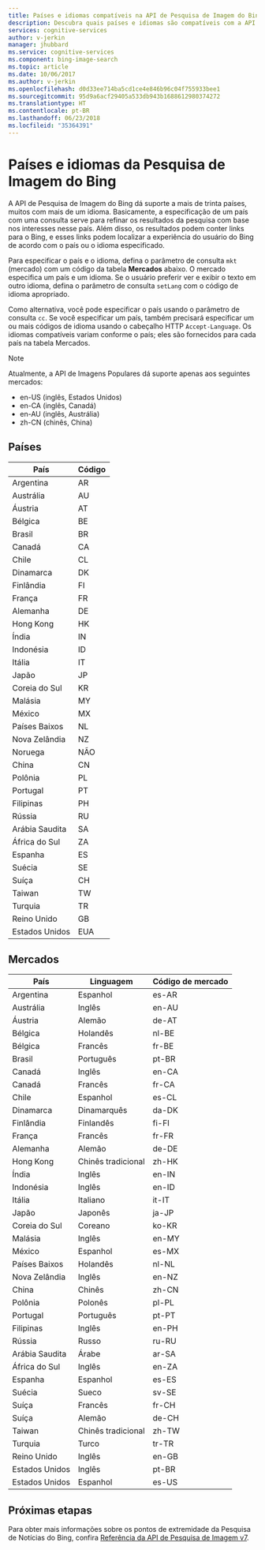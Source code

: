 ```yaml
---
title: Países e idiomas compatíveis na API de Pesquisa de Imagem do Bing no Azure | Microsoft Docs
description: Descubra quais países e idiomas são compatíveis com a API de Pesquisa de Imagem do Bing.
services: cognitive-services
author: v-jerkin
manager: jhubbard
ms.service: cognitive-services
ms.component: bing-image-search
ms.topic: article
ms.date: 10/06/2017
ms.author: v-jerkin
ms.openlocfilehash: d0d33ee714ba5cd1ce4e846b96c04f755933bee1
ms.sourcegitcommit: 95d9a6acf29405a533db943b1688612980374272
ms.translationtype: HT
ms.contentlocale: pt-BR
ms.lasthandoff: 06/23/2018
ms.locfileid: "35364391"
---
```

# <a name="bing-image-search-countries-and-languages"></a>Países e idiomas da Pesquisa de Imagem do Bing

A API de Pesquisa de Imagem do Bing dá suporte a mais de trinta países, muitos com mais de um idioma. Basicamente, a especificação de um país com uma consulta serve para refinar os resultados da pesquisa com base nos interesses nesse país. Além disso, os resultados podem conter links para o Bing, e esses links podem localizar a experiência do usuário do Bing de acordo com o país ou o idioma especificado.

Para especificar o país e o idioma, defina o parâmetro de consulta `mkt` (mercado) com um código da tabela **Mercados** abaixo. O mercado especifica um país e um idioma. Se o usuário preferir ver e exibir o texto em outro idioma, defina o parâmetro de consulta `setLang` com o código de idioma apropriado.

Como alternativa, você pode especificar o país usando o parâmetro de consulta `cc`. Se você especificar um país, também precisará especificar um ou mais códigos de idioma usando o cabeçalho HTTP `Accept-Language`. Os idiomas compatíveis variam conforme o país; eles são fornecidos para cada país na tabela Mercados.

> [!NOTE]
> Atualmente, a API de Imagens Populares dá suporte apenas aos seguintes mercados:
> - en-US (inglês, Estados Unidos) 
> - en-CA (inglês, Canadá) 
> - en-AU (inglês, Austrália) 
> - zh-CN (chinês, China)

## <a name="countries"></a>Países

|País|Código|
|-------|----|
|Argentina|AR|
|Austrália|AU|
|Áustria|AT|
|Bélgica|BE|
|Brasil|BR|
|Canadá|CA|
|Chile|CL|
|Dinamarca|DK|
|Finlândia|FI|
|França|FR|
|Alemanha|DE|
|Hong Kong|HK|
|Índia|IN|
|Indonésia|ID|
|Itália|IT|
|Japão|JP|
|Coreia do Sul|KR|
|Malásia|MY|
|México|MX|
|Países Baixos|NL|
|Nova Zelândia|NZ|
|Noruega|NÃO|
|China|CN|
|Polônia|PL|
|Portugal|PT|
|Filipinas|PH|
|Rússia|RU|
|Arábia Saudita|SA|
|África do Sul|ZA|
|Espanha|ES|
|Suécia|SE|
|Suíça|CH|
|Taiwan|TW|
|Turquia|TR|
|Reino Unido|GB|
|Estados Unidos|EUA|


## <a name="markets"></a>Mercados

|País|Linguagem|Código de mercado|
|-------|--------|-----------|
|Argentina|Espanhol|es-AR|
|Austrália|Inglês|en-AU|
|Áustria|Alemão|de-AT|
|Bélgica|Holandês|nl-BE|
|Bélgica|Francês|fr-BE|
|Brasil|Português|pt-BR|
|Canadá|Inglês|en-CA|
|Canadá|Francês|fr-CA|
|Chile|Espanhol|es-CL|
|Dinamarca|Dinamarquês|da-DK|
|Finlândia|Finlandês|fi-FI|
|França|Francês|fr-FR|
|Alemanha|Alemão|de-DE|
|Hong Kong|Chinês tradicional|zh-HK|
|Índia|Inglês|en-IN|
|Indonésia|Inglês|en-ID|
|Itália|Italiano|it-IT|
|Japão|Japonês|ja-JP|
|Coreia do Sul|Coreano|ko-KR|
|Malásia|Inglês|en-MY|
|México|Espanhol|es-MX|
|Países Baixos|Holandês|nl-NL|
|Nova Zelândia|Inglês|en-NZ|
|China|Chinês|zh-CN|
|Polônia|Polonês|pl-PL|
|Portugal|Português|pt-PT|
|Filipinas|Inglês|en-PH|
|Rússia|Russo|ru-RU|
|Arábia Saudita|Árabe|ar-SA|
|África do Sul|Inglês|en-ZA|
|Espanha|Espanhol|es-ES|
|Suécia|Sueco|sv-SE|
|Suíça|Francês|fr-CH|
|Suíça|Alemão|de-CH|
|Taiwan|Chinês tradicional|zh-TW|
|Turquia|Turco|tr-TR|
|Reino Unido|Inglês|en-GB|
|Estados Unidos|Inglês|pt-BR|
|Estados Unidos|Espanhol|es-US|

## <a name="next-steps"></a>Próximas etapas
Para obter mais informações sobre os pontos de extremidade da Pesquisa de Notícias do Bing, confira [Referência da API de Pesquisa de Imagem v7](https://docs.microsoft.com/rest/api/cognitiveservices/bing-images-api-v7-reference).
